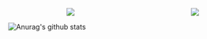 <div style="display: flex; justify-content: space-around;">
  <a href="https://github.com/Youkamii/github-readme-stats">
    <img src="https://github-readme-stats.vercel.app/api/top-langs/?username=Youkamii" />
  </a>
  <a href="https://github.com/Youkamii/github-readme-stats">
    <img src="https://github-readme-stats.vercel.app/api?username=Youkamii" />
  </a>
</div>

![Anurag's github stats](https://github-readme-stats.vercel.app/api?username=Youkamii&orgs=spartaSpringTeamA6,StudySpringAlgorithm,spartaTeamTetris)


